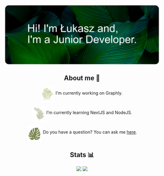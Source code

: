 ![Hi! I'm Łukasz and, I'm a Front-End Developer](Banner.png)

## <div align="center">**About me** 👀</div>

<div align="center"><img src="Leafs/Leaf1.png" align="middle" height="50" alt="Leaf"> I’m currently working on Graphly.

<img src="Leafs/Leaf6.png" align="middle" height="50" alt="Leaf"> I’m currently learning NextJS and NodeJS.

<img src="Leafs/Leaf3.png" align="middle" height="50" alt="Leaf"> Do you have a question? You can ask me [here](https://github.com/lukasz-stepien-dev/lukasz-stepien-dev/issues).</div>

## <div align="center">Stats 📊</div>

<div align="center">
<img height="180em" src="https://github-readme-stats.vercel.app/api?username=lukasz-stepien-dev&show_icons=true&theme=merko&include_all_commits=true&count_private=true"/>
<img height="180em" src="https://github-readme-stats.vercel.app/api/top-langs/?username=lukasz-stepien-dev&layout=compact&langs_count=7&theme=merko"/>
</div>
<!--
**lukasz-stepien-dev/lukasz-stepien-dev** is a ✨ _special_ ✨ repository because its `README.md` (this file) appears on your GitHub profile.

Here are some ideas to get you started:


- 👯 I’m looking to collaborate on ...
- 🤔 I’m looking for help with finding great books.
- 📫 How to reach me: ...
- 😄 Pronouns: ...
- ⚡ Fun fact: ...
-->
